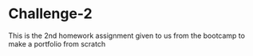 # Challenge-2
This is the 2nd homework assignment given to us from the bootcamp to make a portfolio from scratch
